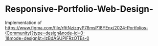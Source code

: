 # Responsive-Portfolio-Web-Design-

Implementation of https://www.figma.com/file/rfttNzizqyP78msP18YEnx/2024-Portfolios-(Community)?type=design&node-id=0-1&mode=design&t=IzBdASUPIFRzOTEs-0
